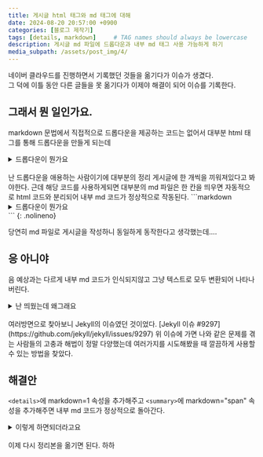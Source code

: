 ```yaml
---
title: 게시글 html 태그와 md 태그에 대해
date: 2024-08-20 20:57:00 +0900
categories: [블로그 제작기]
tags: [details, markdown]     # TAG names should always be lowercase
description: 게시글 md 파일에 드롭다운과 내부 md 태그 사용 가능하게 하기
media_subpath: /assets/post_img/4/
---
```


네이버 클라우드를 진행하면서 기록했던 것들을 옮기다가 이슈가 생겼다.   
그 덕에 이틀 동안 다른 글들을 못 옮기다가 이제야 해결이 되어 이슈를 기록한다.   

## 그래서 뭔 일인가요.
markdown 문법에서 직접적으로 드롭다운을 제공하는 코드는 없어서 대부분 html 태그를 통해 드롭다운을 만들게 되는데

<details markdown=1>
<summary markdown="span">드롭다운이 뭔가요</summary>
뭐 대충 이런거요

```markdown
<details>
<summary>드롭다운이 뭔가요</summary>
뭐 대충 이런거요
</details>
```
{: .nolineno}
</details>   
<br>
난 드롭다운을 애용하는 사람이기에 대부분의 정리 게시글에 한 개씩을 끼워져있다고 봐야한다.   
근데 해당 코드를 사용하게되면 대부분의 md 파일은 한 칸을 띄우면 자동적으로 html 코드와 분리되어 내부 md 코드가 정상적으로 작동된다.
```markdown
<details>
<summary>드롭다운이 뭔가요</summary>

- 내부문에서 위 아래 한칸을 띄우면 정상 작동함

</details>
```
{: .nolineno}

당연히 md 파일로 게시글을 작성하니 동일하게 동작한다고 생각했는데....

## 응 아니야
음 예상과는 다르게 내부 md 코드가 인식되지않고 그냥 텍스트로 모두 변환되어 나타나버린다.

<details>
<summary>난 띄웠는데 왜그래요</summary>

- 난 모르겠다니깐요
```markdown
코드문도 당연히 안 먹죠 그럼요
```

</details>
<br>
여러방면으로 찾아보니 Jekyll의 이슈였던 것이었다.   
[Jekyll 이슈 #9297](https://github.com/jekyll/jekyll/issues/9297)   
위 이슈에 가면 나와 같은 문제를 겪는 사람들의 고충과 해법이 정말 다양했는데   
여러가지를 시도해봤을 때 깔끔하게 사용할 수 있는 방법을 찾았다.

## 해결안
`<details>`에 markdown=1 속성을 추가해주고 `<summary>`에 markdown="span" 속성을 추가해주면 내부 md 코드가 정상적으로 돌아간다.
<details markdown=1>
<summary markdown="span">이렇게 하면되더라고요</summary>

    <details markdown=1>
    <summary markdown="span">이렇게 하면되더라고요</summary>
    내용 입력
    </details>
    
</details>
<br>
이제 다시 정리본을 옮기면 된다. 하하